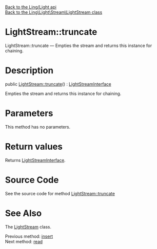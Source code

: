 [Back to the Ling/Light api](https://github.com/lingtalfi/Light/blob/master/doc/api/Ling/Light.md)<br>
[Back to the Ling\Light\Stream\LightStream class](https://github.com/lingtalfi/Light/blob/master/doc/api/Ling/Light/Stream/LightStream.md)


LightStream::truncate
================



LightStream::truncate — Empties the stream and returns this instance for chaining.




Description
================


public [LightStream::truncate](https://github.com/lingtalfi/Light/blob/master/doc/api/Ling/Light/Stream/LightStream/truncate.md)() : [LightStreamInterface](https://github.com/lingtalfi/Light/blob/master/doc/api/Ling/Light/Stream/LightStreamInterface.md)




Empties the stream and returns this instance for chaining.




Parameters
================

This method has no parameters.


Return values
================

Returns [LightStreamInterface](https://github.com/lingtalfi/Light/blob/master/doc/api/Ling/Light/Stream/LightStreamInterface.md).








Source Code
===========
See the source code for method [LightStream::truncate](https://github.com/lingtalfi/Light/blob/master/Stream/LightStream.php#L134-L141)


See Also
================

The [LightStream](https://github.com/lingtalfi/Light/blob/master/doc/api/Ling/Light/Stream/LightStream.md) class.

Previous method: [insert](https://github.com/lingtalfi/Light/blob/master/doc/api/Ling/Light/Stream/LightStream/insert.md)<br>Next method: [read](https://github.com/lingtalfi/Light/blob/master/doc/api/Ling/Light/Stream/LightStream/read.md)<br>

